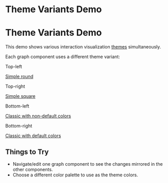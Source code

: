<!--
 //////////////////////////////////////////////////////////////////////////////
 // @license
 // This file is part of yFiles for HTML 2.6.
 // Use is subject to license terms.
 //
 // Copyright (c) 2000-2024 by yWorks GmbH, Vor dem Kreuzberg 28,
 // 72070 Tuebingen, Germany. All rights reserved.
 //
 //////////////////////////////////////////////////////////////////////////////
-->
# Theme Variants Demo

# Theme Variants Demo

This demo shows various interaction visualization [themes](https://docs.yworks.com/yfileshtml/#/dguide/customizing_view_theming) simultaneously.

Each graph component uses a different theme variant:

Top-left

[Simple round](https://docs.yworks.com/yfileshtml/#/api/ThemeVariant#SIMPLE_ROUND)

Top-right

[Simple square](https://docs.yworks.com/yfileshtml/#/api/ThemeVariant#SIMPLE_SQUARE)

Bottom-left

[Classic with non-default colors](https://docs.yworks.com/yfileshtml/#/api/ThemeVariant#CLASSIC)

Bottom-right

[Classic with default colors](https://docs.yworks.com/yfileshtml/#/api/ThemeVariant#CLASSIC)

## Things to Try

- Navigate/edit one graph component to see the changes mirrored in the other components.
- Choose a different color palette to use as the theme colors.
